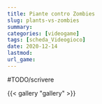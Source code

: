 ```yaml
---
title: Piante contro Zombies
slug: plants-vs-zombies
summary: 
categories: [videogame]
tags: [scheda_Videogioco]
date: 2020-12-14
lastmod: 
url_game: 
---
```

#TODO/scrivere 

{{< gallery "gallery" >}}

